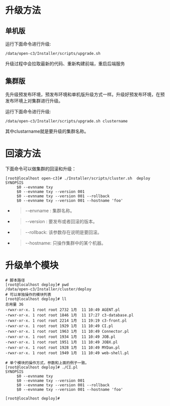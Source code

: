 # 升级方法

## 单机版

运行下面命令进行升级:
```
/data/open-c3/Installer/scripts/upgrade.sh
```

升级过程中会拉取最新的代码、重新构建前端，重启后端服务

## 集群版

先升级预发布环境，预发布环境和单机版升级方式一样。升级好预发布环境，在预发布环境上对集群进行升级。

运行下面命令进行升级:

```
/data/open-c3/Installer/scripts/upgrade.sh clustername 
```
其中clustarname就是要升级的集群名称。


# 回滚方法

下面命令可以做集群的回滚和升级：
```
[root@localhost open-c3]# ./Installer/scripts/cluster.sh  deploy
SYNOPSIS
     $0 --evnname txy 
     $0 --evnname txy --version 001
     $0 --evnname txy --version 001 --rollback
     $0 --evnname txy --version 001 --hostname 'foo'

 ```

* > --envname : 集群名称。
* > --version : 要发布或者回滚的版本。
* > --rollback: 该参数存在说明是要回滚。
* > --hostname: 只操作集群中的某个机器。

# 升级单个模块

```
# 脚本路径
[root@localhost deploy]# pwd
/data/open-c3/Installer/cluster/deploy
# 可以单独操作的模块列表
[root@localhost deploy]# ll
总用量 36
-rwxr-xr-x. 1 root root 2732 1月  11 10:49 AGENT.pl
-rwxr-xr-x. 1 root root 1846 1月  11 17:27 c3-database.pl
-rwxr-xr-x. 1 root root 2214 1月  11 19:19 c3-front.pl
-rwxr-xr-x. 1 root root 1929 1月  11 10:49 CI.pl
-rwxr-xr-x. 1 root root 1963 1月  11 10:49 Connector.pl
-rwxr-xr-x. 1 root root 1934 1月  11 10:49 JOB.pl
-rwxr-xr-x. 1 root root 1951 1月  11 10:49 JOBX.pl
-rwxr-xr-x. 1 root root 1928 1月  11 10:49 MYDan.pl
-rwxr-xr-x. 1 root root 1949 1月  11 10:49 web-shell.pl

# 单个模块的操作方式，参数和上面的例子一致。
[root@localhost deploy]# ./CI.pl 
SYNOPSIS
     $0 --evnname txy 
     $0 --evnname txy --version 001
     $0 --evnname txy --version 001 --rollback
     $0 --evnname txy --version 001 --hostname 'foo'

[root@localhost deploy]#

```